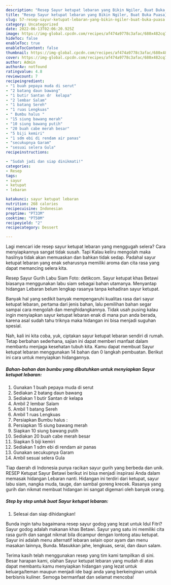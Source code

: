 ```yaml
---
description: "Resep Sayur ketupat lebaran yang Bikin Ngiler, Buat Buka Puasa}"
title: "Resep Sayur ketupat lebaran yang Bikin Ngiler, Buat Buka Puasa}"
slug: 57-resep-sayur-ketupat-lebaran-yang-bikin-ngiler-buat-buka-puasa
category: Uncategorized
date: 2022-06-13T02:06:20.925Z
image: https://img-global.cpcdn.com/recipes/af474a9778c3afac/680x482cq70/sayur-ketupat-lebaran-foto-resep-utama.jpg
hideToc: false
enableToc: true
enableTocContent: false
thumbnail: https://img-global.cpcdn.com/recipes/af474a9778c3afac/680x482cq70/sayur-ketupat-lebaran-foto-resep-utama.jpg
cover: https://img-global.cpcdn.com/recipes/af474a9778c3afac/680x482cq70/sayur-ketupat-lebaran-foto-resep-utama.jpg
author: Admin
authorAv: notfound
ratingvalue: 4.8
reviewcount: 7
recipeingredient:
- "1 buah pepaya muda di serut"
- "2 batang daun bawang"
- "1 butir Santan dr  kelapa"
- "2 lembar Salam"
- "1 batang Sereh"
- "1 ruas Lengkuas"
- " Bumbu halus "
- "15 siung bawang merah"
- "10 siung bawang putih"
- "20 buah cabe merah besar"
- "5 biji kemiri"
- "1 sdm ebi di rendam air panas"
- "secukupnya Garam"
- "sesuai selera Gula"
recipeinstructions:

- "Sudah jadi dan siap dinikmati!"
categories:
- Resep
tags:
- sayur
- ketupat
- lebaran

katakunci: sayur ketupat lebaran 
nutrition: 268 calories
recipecuisine: Indonesian
preptime: "PT33M"
cooktime: "PT50M"
recipeyield: "2"
recipecategory: Dessert

---
```



Lagi mencari ide resep sayur ketupat lebaran yang menggugah selera? Cara menyiapkannya sangat tidak susah. Tapi Kalau keliru mengolah maka hasilnya tidak akan memuaskan dan bahkan tidak sedap. Padahal sayur ketupat lebaran yang enak seharusnya memiliki aroma dan cita rasa yang dapat memancing selera kita.


Resep Sayur Gurih Labu Siam Foto: detikcom. Sayur ketupat khas Betawi biasanya menggunakan labu siam sebagai bahan utamanya. Menyantap hidangan Lebaran belum lengkap rasanya tanpa kehadiran sayur ketupat.

Banyak hal yang sedikit banyak mempengaruhi kualitas rasa dari sayur ketupat lebaran, pertama dari jenis bahan, lalu pemilihan bahan segar sampai cara mengolah dan menghidangkannya. Tidak usah pusing kalau ingin menyiapkan sayur ketupat lebaran enak di mana pun anda berada, karena asal sudah tahu triknya maka hidangan ini bisa menjadi suguhan spesial.


Nah, kali ini kita coba, yuk, ciptakan sayur ketupat lebaran sendiri di rumah. Tetap berbahan sederhana, sajian ini dapat memberi manfaat dalam membantu menjaga kesehatan tubuh kita. Kamu dapat membuat Sayur ketupat lebaran menggunakan 14 bahan dan 0 langkah pembuatan. Berikut ini cara untuk menyiapkan hidangannya.

<!--inarticleads1-->

##### Bahan-bahan dan bumbu yang dibutuhkan untuk menyiapkan Sayur ketupat lebaran:

1. Gunakan 1 buah pepaya muda di serut
1. Sediakan 2 batang daun bawang
1. Sediakan 1 butir Santan dr  kelapa
1. Ambil 2 lembar Salam
1. Ambil 1 batang Sereh
1. Ambil 1 ruas Lengkuas
1. Persiapkan  Bumbu halus :
1. Persiapkan 15 siung bawang merah
1. Siapkan 10 siung bawang putih
1. Sediakan 20 buah cabe merah besar
1. Siapkan 5 biji kemiri
1. Sediakan 1 sdm ebi di rendam air panas
1. Gunakan secukupnya Garam
1. Ambil sesuai selera Gula


Tiap daerah di Indonesia punya racikan sayur gurih yang berbeda dan unik. RESEP Ketupat Sayur Betawi berikut ini bisa menjadi inspirasi Anda dalam memasak hidangan Lebaran nanti. Hidangan ini terdiri dari ketupat, sayur labu siam, nangka muda, tauge, dan sambal goreng krecek. Rasanya yang gurih dan nikmat membuat hidangan ini sangat digemari oleh banyak orang. 

<!--inarticleads2-->

##### Step by step untuk buat Sayur ketupat lebaran:


1. Selesai dan siap dihidangkan!

Bunda ingin tahu bagaimana resep sayur godog yang lezat untuk Idul Fitri? Sayur godog adalah makanan khas Betawi. Sayur yang satu ini memiliki cita rasa gurih dan sangat nikmat bila dicampur dengan lontong atau ketupat. Sayur ini adalah menu alternatif lebaran selain opor ayam dan menu masakan lainnya, Bunda. Masukkan jahe, lengkuas, serai, dan daun salam. 

Terima kasih telah menggunakan resep yang tim kami tampilkan di sini. Besar harapan kami, olahan Sayur ketupat lebaran yang mudah di atas dapat membantu kamu menyiapkan hidangan yang lezat untuk keluarga/teman maupun menjadi ide bagi anda yang berkeinginan untuk berbisnis kuliner. Semoga bermanfaat dan selamat mencoba!
